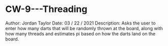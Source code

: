 # CW-9---Threading
Author: Jordan Taylor
Date: 03 / 22 / 2021
Description: Asks the user to enter how many darts that will be randomly thrown at the board, along with how many threads and estimates pi based on how the darts land on the board.
